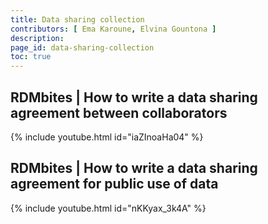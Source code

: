 ```yaml
---
title: Data sharing collection
contributors: [ Ema Karoune, Elvina Gountona ] 
description: 
page_id: data-sharing-collection
toc: true
---
```




## RDMbites | How to write a data sharing agreement between collaborators

{% include youtube.html id="iaZInoaHa04" %}

## RDMbites | How to write a data sharing agreement for public use of data

{% include youtube.html id="nKKyax_3k4A" %}
